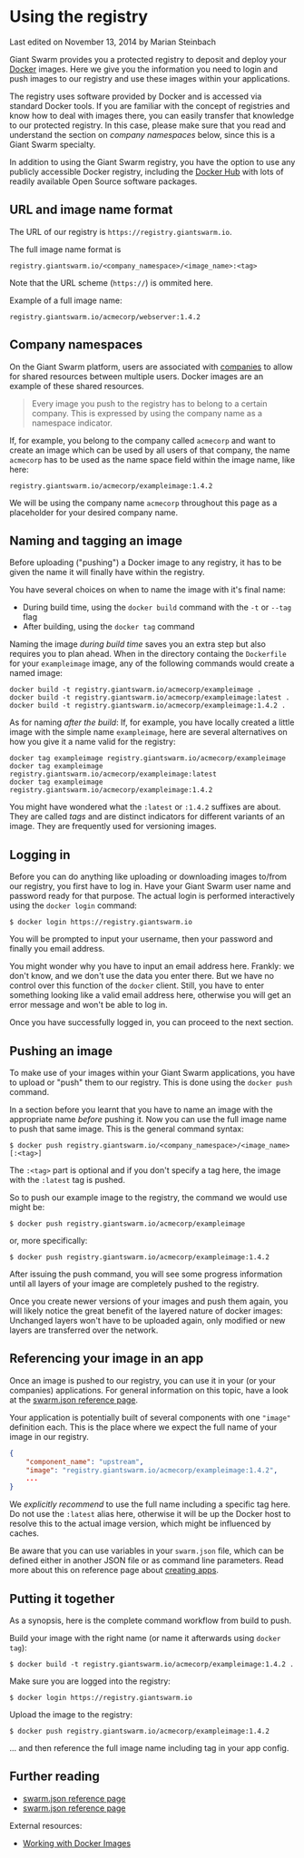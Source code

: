 # Using the registry

<p class="lastmod">Last edited on November 13, 2014 by Marian Steinbach</p>

Giant Swarm provides you a protected registry to deposit and deploy your [Docker](https://docker.com/) images. Here we give you the information you need to login and push images to our registry and use these images within your applications.

The registry uses software provided by Docker and is accessed via standard Docker tools. If you are familiar with the concept of registries and know how to deal with images there, you can easily transfer that knowledge to our protected registry. In this case, please make sure that you read and understand the section on *company namespaces* below, since this is a Giant Swarm specialty.

In addition to using the Giant Swarm registry, you have the option to use any publicly accessible Docker registry, including the [Docker Hub](https://registry.hub.docker.com/) with lots of readily available Open Source software packages.

## URL and image name format

The URL of our registry is `https://registry.giantswarm.io`.

The full image name format is

    registry.giantswarm.io/<company_namespace>/<image_name>:<tag>

Note that the URL scheme (`https://`) is ommited here.

Example of a full image name:

    registry.giantswarm.io/acmecorp/webserver:1.4.2

## Company namespaces

On the Giant Swarm platform, users are associated with [companies](../companies/) to allow for shared resources between multiple users. Docker images are an example of these shared resources.

> Every image you push to the registry has to belong to a certain company. This is expressed by using the company name as a namespace indicator.

If, for example, you belong to the company called `acmecorp` and want to create an image which can be used by all users of that company, the name `acmecorp` has to be used as the name space field within the image name, like here:

    registry.giantswarm.io/acmecorp/exampleimage:1.4.2

We will be using the company name `acmecorp` throughout this page as a placeholder for your desired company name.

## Naming and tagging an image

Before uploading ("pushing") a Docker image to any registry, it has to be given the name it will finally have within the registry.

You have several choices on when to name the image with it's final name:

* During build time, using the `docker build` command with the `-t` or `--tag` flag
* After building, using the `docker tag` command

Naming the image _during build time_ saves you an extra step but also requires you to plan ahead. When in the directory containg the `Dockerfile` for your `exampleimage` image, any of the following commands would create a named image:

    docker build -t registry.giantswarm.io/acmecorp/exampleimage .
    docker build -t registry.giantswarm.io/acmecorp/exampleimage:latest .
    docker build -t registry.giantswarm.io/acmecorp/exampleimage:1.4.2 .

As for naming _after the build_: If, for example, you have locally created a little image with the simple name `exampleimage`, here are several alternatives on how you give it a name valid for the registry:

    docker tag exampleimage registry.giantswarm.io/acmecorp/exampleimage
    docker tag exampleimage registry.giantswarm.io/acmecorp/exampleimage:latest
    docker tag exampleimage registry.giantswarm.io/acmecorp/exampleimage:1.4.2

You might have wondered what the `:latest` or `:1.4.2` suffixes are about. They are called _tags_ and are distinct indicators for different variants of an image. They are frequently used for versioning images.

## Logging in

Before you can do anything like uploading or downloading images to/from our registry, you first have to log in. Have your Giant Swarm user name and password ready for that purpose. The actual login is performed interactively using the `docker login` command:

    $ docker login https://registry.giantswarm.io

You will be prompted to input your username, then your password and finally you email address.

You might wonder why you have to input an email address here. Frankly: we don't know, and we don't use the data you enter there. But we have no control over this function of the `docker` client. Still, you have to enter something looking like a valid email address here, otherwise you will get an error message and won't be able to log in.

Once you have successfully logged in, you can proceed to the next section.

## Pushing an image

To make use of your images within your Giant Swarm applications, you have to upload or "push" them to our registry. This is done using the `docker push` command.

In a section before you learnt that you have to name an image with the appropriate name _before_ pushing it. Now you can use the full image name to push that same image. This is the general command syntax:

    $ docker push registry.giantswarm.io/<company_namespace>/<image_name>[:<tag>]

The `:<tag>` part is optional and if you don't specify a tag here, the image with the `:latest` tag is pushed.

So to push our example image to the registry, the command we would use might be:

    $ docker push registry.giantswarm.io/acmecorp/exampleimage

or, more specifically:

    $ docker push registry.giantswarm.io/acmecorp/exampleimage:1.4.2

<!-- TODO: show progress output -->

After issuing the push command, you will see some progress information until all layers of your image are completely pushed to the registry.

Once you create newer versions of your images and push them again, you will likely notice the great benefit of the layered nature of docker images: Unchanged layers won't have to be uploaded again, only modified or new layers are transferred over the network.

## Referencing your image in an app

Once an image is pushed to our registry, you can use it in your (or your companies) applications. For general information on this topic, have a look at the [swarm.json reference page](../swarm-json/).

Your application is potentially built of several components with one `"image"` definition each. This is the place where we expect the full name of your image in our registry.

```json
{
    "component_name": "upstream",
    "image": "registry.giantswarm.io/acmecorp/exampleimage:1.4.2",
    ...
}
```

We _explicitly recommend_ to use the full name including a specific tag here. Do not use the `:latest` alias here, otherwise it will be up the Docker host to resolve this to the actual image version, which might be influenced by caches.

Be aware that you can use variables in your `swarm.json` file, which can be defined either in another JSON file or as command line parameters. Read more about this on reference page about [creating apps](../create/).

## Putting it together

As a synopsis, here is the complete command workflow from build to push.

Build your image with the right name (or name it afterwards using `docker tag`):

```
$ docker build -t registry.giantswarm.io/acmecorp/exampleimage:1.4.2 .
```

Make sure you are logged into the registry:

```
$ docker login https://registry.giantswarm.io
```

Upload the image to the registry:

```
$ docker push registry.giantswarm.io/acmecorp/exampleimage:1.4.2
```

... and then reference the full image name including tag in your app config.

## Further reading

* [swarm.json reference page](../swarm-json/)
* [swarm.json reference page](../cerate/)

External resources:

* [Working with Docker Images](https://docs.docker.com/userguide/dockerimages/)
